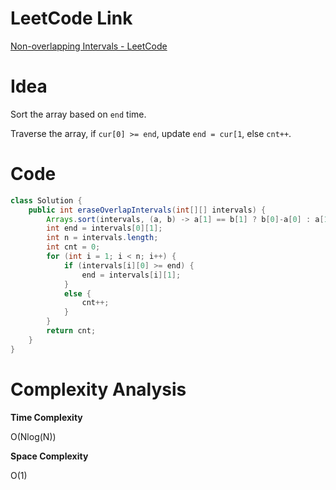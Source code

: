 # LeetCode Link

[Non-overlapping Intervals - LeetCode](https://leetcode.com/problems/non-overlapping-intervals/)

# Idea

Sort the array based on `end` time.

Traverse the array, if `cur[0] >= end`, update `end = cur[1`, else `cnt++`.

# Code

```java
class Solution {
    public int eraseOverlapIntervals(int[][] intervals) {
        Arrays.sort(intervals, (a, b) -> a[1] == b[1] ? b[0]-a[0] : a[1] - b[1]);
        int end = intervals[0][1];
        int n = intervals.length;
        int cnt = 0;
        for (int i = 1; i < n; i++) {
            if (intervals[i][0] >= end) {
                end = intervals[i][1];
            }
            else {
                cnt++;
            }
        }
        return cnt;
    }
}
```

# Complexity Analysis

**Time Complexity**

O(Nlog(N))

**Space Complexity**

O(1)
